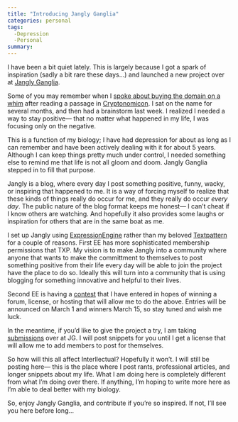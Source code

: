 ```yaml
---
title: "Introducing Jangly Ganglia"
categories: personal
tags:
  -Depression
  -Personal
summary: 
---
```

<p>I have been a bit quiet lately.  This is largely because I got a spark of inspiration (sadly a bit rare these days&#8230;) and launched a new project over at <a href="http://janglyganglia.com">Jangly Ganglia</a>.</p>

<p>Some of you may remember when I <a href="http://interllectual.com/margarita/my-new-domain">spoke about buying the domain on a whim</a> after reading a passage in <a href="http://www.cryptonomicon.com/main.html">Cryptonomicon</a>.  I sat on the name for several months, and then had a brainstorm last week.  I realized I needed a way to stay positive&#8212; that no matter what happened in my life, I was focusing only on the negative.</p>

<p>This is a function of my biology; I have had depression for about as long as I can remember and have been actively dealing with it for about 5 years.  Although I can keep things pretty much under control, I needed something else to remind me that life is not all gloom and doom.  Jangly Ganglia stepped in to fill that purpose.</p>

<p>Jangly is a blog, where every day I post something positive, funny, wacky, or inspiring that happened to me.  It is a way of forcing myself to realize that these kinds of things really do occur for me, and they really do occur <em>every day</em>.  The public nature of the blog format keeps me honest&#8212; I can&#8217;t cheat if I know others are watching.  And hopefully it also provides some laughs or inspiration for others that are in the same boat as me.</p>

<p>I set up Jangly using <a href="http://pmachine.com/">ExpressionEngine</a> rather than my beloved <a href="http://textpattern.com">Textpattern</a> for a couple of reasons.  First EE has more sophisticated membership permissions that <span class="caps">TXP</span>.  My vision is to make Jangly into a community where anyone that wants to make the committment to themselves to post something positive from their life every day will be able to join the project have the place to do so. Ideally this will turn into a community that is using blogging for something innovative and helpful to their lives.</p>

<p>Second EE is having a <a href="http://www.pmachine.com/shootout/">contest</a> that I have entered in hopes of winning a forum, license, or hosting that will allow me to do the above.  Entries will be announced on March 1 and winners March 15, so stay tuned and wish me luck.</p>

<p>In the meantime, if you&#8217;d like to give the project a try, I am taking <a href="http://janglyganglia.com/blog/articles/submit/submissions">submissions</a> over at JG.  I will post snippets for you until I get a license that will allow me to add members to post for themselves.</p>

<p>So how will this all affect Interllectual?  Hopefully it won&#8217;t.  I will still be posting here&#8212; this is the place where I post rants, professional articles, and longer snippets about my life.  What I am doing here is completely different from what I&#8217;m doing over there.  If anything, I&#8217;m hoping to write more here as I&#8217;m able to deal better with my biology.</p>

<p>So, enjoy Jangly Ganglia, and contribute if you&#8217;re so inspired.  If not, I&#8217;ll see you here before long&#8230;</p>
